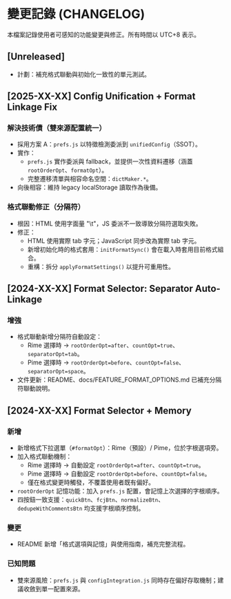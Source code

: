 # 變更記錄 (CHANGELOG)

本檔案記錄使用者可感知的功能變更與修正。所有時間以 UTC+8 表示。

## [Unreleased]
- 計劃：補充格式聯動與初始化一致性的單元測試。

## [2025-XX-XX] Config Unification + Format Linkage Fix
### 解決技術債（雙來源配置統一）
- 採用方案 A：`prefs.js` 以特徵檢測委派到 `unifiedConfig`（SSOT）。
- 實作：
  - `prefs.js` 實作委派與 fallback，並提供一次性資料遷移（涵蓋 `rootOrderOpt`、`formatOpt`）。
  - 完整遷移清單與相容命名空間：`dictMaker.*`。
- 向後相容：維持 legacy localStorage 讀取作為後備。

### 格式聯動修正（分隔符）
- 根因：HTML 使用字面量 "\t"，JS 委派不一致導致分隔符選取失敗。
- 修正：
  - HTML 使用實際 tab 字元；JavaScript 同步改為實際 tab 字元。
  - 新增初始化時的格式套用：`initFormatSync()` 會在載入時套用目前格式組合。
  - 重構：拆分 `applyFormatSettings()` 以提升可重用性。

## [2024-XX-XX] Format Selector: Separator Auto-Linkage
### 增強
- 格式聯動新增分隔符自動設定：
  - Rime 選擇時 → `rootOrderOpt=after`、`countOpt=true`、`separatorOpt=tab`。
  - Pime 選擇時 → `rootOrderOpt=before`、`countOpt=false`、`separatorOpt=space`。
- 文件更新：README、docs/FEATURE_FORMAT_OPTIONS.md 已補充分隔符聯動說明。

## [2024-XX-XX] Format Selector + Memory
### 新增
- 新增格式下拉選單（`#formatOpt`）：Rime（預設）/ Pime，位於字根選項旁。
- 加入格式聯動機制：
  - Rime 選擇時 → 自動設定 `rootOrderOpt=after`、`countOpt=true`。
  - Pime 選擇時 → 自動設定 `rootOrderOpt=before`、`countOpt=false`。
  - 僅在格式變更時觸發，不覆蓋使用者既有偏好。
- `rootOrderOpt` 記憶功能：加入 `prefs.js` 配置，會記憶上次選擇的字根順序。
- 四按鈕一致支援：`quickBtn`、`fcjBtn`、`normalizeBtn`、`dedupeWithCommentsBtn` 均支援字根順序控制。

### 變更
- README 新增「格式選項與記憶」與使用指南，補充完整流程。

### 已知問題
- 雙來源風險：`prefs.js` 與 `configIntegration.js` 同時存在偏好存取機制；建議收斂到單一配置來源。
